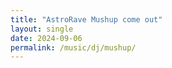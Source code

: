 ```yaml
---
title: "AstroRave Mushup come out"
layout: single
date: 2024-09-06
permalink: /music/dj/mushup/
---
```


